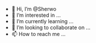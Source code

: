 - 👋 Hi, I’m @Sherwo
- 👀 I’m interested in ...
- 🌱 I’m currently learning ...
- 💞️ I’m looking to collaborate on ...
- 📫 How to reach me ...

<!---
Sherwo/Sherwo is a ✨ special ✨ repository because its `README.md` (this file) appears on your GitHub profile.
You can click the Preview link to take a look at your changes.
--->
